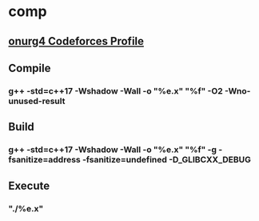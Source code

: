 # comp
## [onurg4 Codeforces Profile](https://codeforces.com/profile/onur_g4)

## Compile
### g++ -std=c++17 -Wshadow -Wall -o "%e.x" "%f" -O2 -Wno-unused-result

## Build
### g++ -std=c++17 -Wshadow -Wall -o "%e.x" "%f" -g -fsanitize=address -fsanitize=undefined -D_GLIBCXX_DEBUG

## Execute
### "./%e.x"
